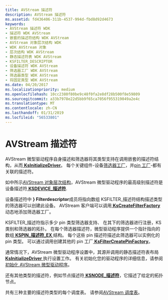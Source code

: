 ```yaml
---
title: AVStream 描述符
description: AVStream 描述符
ms.assetid: fd436406-311b-4537-994d-fbd8d92d4673
keywords:
- AVStream 描述符 WDK
- 描述符 WDK AVStream
- 嵌套的描述符结构 WDK AVStream
- AVStream 对象层次结构 WDK
- WDK AVStream 对象
- 层次结构 WDK AVStream
- 静态描述符表 WDK AVStream
- KSFILTER_DESCRIPTOR
- 设备描述符 WDK AVStream
- 筛选器工厂 WDK AVStream
- 筛选器类型 WDK AVStream
- 将固定类型 WDK AVStream
ms.date: 04/20/2017
ms.localizationpriority: medium
ms.openlocfilehash: 10cc2380f80be9c48f0fa2e8df28b500f8e59809
ms.sourcegitcommit: a33b7978e22d5bb9f65ca7056f955319049a2e4c
ms.translationtype: MT
ms.contentlocale: zh-CN
ms.lasthandoff: 01/31/2019
ms.locfileid: "56533801"
---
```

# <a name="avstream-descriptors"></a>AVStream 描述符





AVStream 微型驱动程序自身描述和筛选器将其类型支持在调用嵌套的描述符结构，从而[ **KsInitializeDriver**](https://msdn.microsoft.com/library/windows/hardware/ff562683)。 每个关键组件-设备[筛选器工厂](https://msdn.microsoft.com/library/windows/hardware/ff536385)，并[pin 工厂](https://msdn.microsoft.com/library/windows/hardware/ff537747)-都有关联的描述符。

如中所示[AVStream 对象层次结构](avstream-object-hierarchy.md)，AVStream 微型驱动程序的最高级别描述符是设备描述符[ **KSDEVICE\_描述符**](https://msdn.microsoft.com/library/windows/hardware/ff561691).

设备描述符中 **} Filterdescriptor**成员将指向数组 KSFILTER\_描述符结构描述类型的筛选器可以创建此设备。 AVStream 客户端可以调用[ **KsCreateFilterFactory** ](https://msdn.microsoft.com/library/windows/hardware/ff561650)动态地添加筛选器工厂。

KSFILTER\_描述符指示多少 pin 类型筛选器支持、 在其下的筛选器进行注册，KS 类别和筛选器的拓扑。 在每个筛选器描述符，微型驱动程序提供一个指针指向的数组[ **KSPIN\_描述符\_EX** ](https://msdn.microsoft.com/library/windows/hardware/ff563534)结构。 每个这些 pin 描述符描述此筛选器可以实例化的 pin 类型。 可以通过调用创建其他的 pin 工厂[ **KsFilterCreatePinFactory**](https://msdn.microsoft.com/library/windows/hardware/ff562529)。

通常情况下，AVStream 微型驱动程序设置中，其源并调用的静态描述符表布局[ **KsInitializeDriver** ](https://msdn.microsoft.com/library/windows/hardware/ff562683)执行设置工作。 有关初始化您的驱动程序的详细信息，请参阅[初始化 AVStream 微型驱动程序](initializing-an-avstream-minidriver.md)。

还有其他类型的描述符，例如节点描述符[ **KSNODE\_描述符**](https://msdn.microsoft.com/library/windows/hardware/ff563473)，它描述了给定的拓扑节点。

共有三种主要的描述符类型的每个调度表。 请参阅[AVStream 调度表](avstream-dispatch-tables.md)。

 

 




